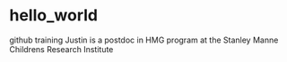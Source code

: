 # hello_world
github training
Justin is a postdoc in HMG program at the Stanley Manne Childrens Research Institute
